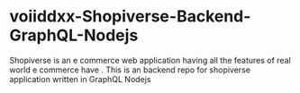 # voiiddxx-Shopiverse-Backend-GraphQL-Nodejs
Shopiverse is an e commerce web application having all the features of real world e commerce have . This is an backend repo for shopiverse application written in GraphQL Nodejs
